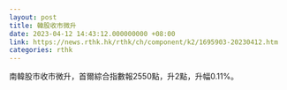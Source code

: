 ```yaml
---
layout: post
title: 韓股收市微升
date: 2023-04-12 14:43:12.000000000 +08:00
link: https://news.rthk.hk/rthk/ch/component/k2/1695903-20230412.htm
categories: rthk
---
```


南韓股市收市微升，首爾綜合指數報2550點，升2點，升幅0.11%。
